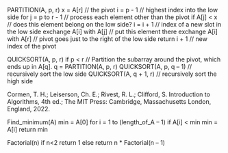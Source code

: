 PARTITION(A, p, r)
x = A[r]	 					        // the pivot
i = p - 1 					            // highest index into the low side
for j = p to r - 1 				        // process each element other than the pivot
    if A[j] < x 				        // does this element belong on the low side?
        i = i + 1 				        // index of a new slot in the low side
        exchange A[i]  with A[j]  	    // put this element there
exchange A[i] with A[r]			        // pivot goes just to the right of the low side
return i + 1 					        // new index of the pivot

QUICKSORT(A, p, r)
if p < r
// Partition the subarray around the pivot, which ends up in A[q].
    q = PARTITION(A, p, r)
    QUICKSORT(A, p, q – 1)	            // recursively sort the low side
    QUICKSORT(A, q + 1, r)	            // recursively sort the high side


Cormen, T. H.; Leiserson, Ch. E.; Rivest, R. L.; Clifford, S. Introduction to Algorithms, 4th ed.; The MIT Press: Cambridge, Massachusetts London, England, 2022. 


Find_minimum(A)
min = A[0]
for i = 1 to (length_of_A – 1)
    if A[i] < min
        min = A[i]
return min


Factorial(n)
if n<2
    return 1
else
    return n * Factorial(n – 1)
